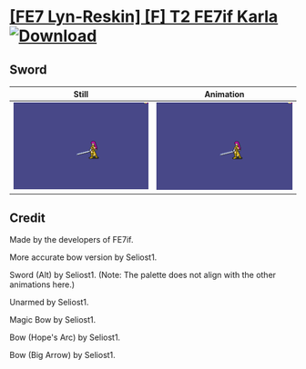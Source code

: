 # [\[FE7 Lyn-Reskin\] \[F\] T2 FE7if Karla](./) [![Download](https://img.shields.io/badge/Download--red?style=social&logo=github)](https://minhaskamal.github.io/DownGit/#/home?url=https://github.com/Klokinator/FE-Repo/tree/main/Battle%20Animations%2FLords%20-%20Vanilla%20and%20Custom%2F%5BFE7%20Lyn-Reskin%5D%20%5BF%5D%20T2%20FE7if%20Karla%2F1.%20Sword%20(Alt))

## Sword

| Still | Animation |
| :---: | :-------: |
| ![Sword still](./Sword_000.png) | ![Sword](./Sword.gif) |

## Credit

Made by the developers of FE7if.

More accurate bow version by Seliost1.

Sword (Alt) by Seliost1. (Note: The palette does not align with the other animations here.)

Unarmed by Seliost1.

Magic Bow by Seliost1.

Bow (Hope's Arc) by Seliost1. 

Bow (Big Arrow) by Seliost1.
